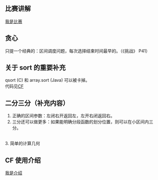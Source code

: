 比赛讲解
-
[我是比赛](http://vjudge.net/contest/view.action?cid=48206#overview)<br />

贪心
-
只提一个经典的：区间调度问题，每次选择结束时间最早的。（《挑战》 P41）<br />

关于 sort 的重要补充
-
qsort (C) 和 array.sort (Java) 可以被卡掉。<br/>
代码见[CF](http://codeforces.com/blog/entry/12583)<br />

二分三分（补充内容）
-
1. 正确的区间参数：左闭右开返回左，左开右闭返回右。
2. 三分还可以做更多：如果能明确分段函数的划分位置，则可以在小区间内三分。
<br />
3. 简单的计算几何


CF 使用介绍
-
[我是介绍](https://github.com/EndlessCheng/acm-icpc/blob/master/wonderful-skills/20140716%20-%20cf%E4%BD%BF%E7%94%A8%E4%BB%8B%E7%BB%8D.md)<br />

